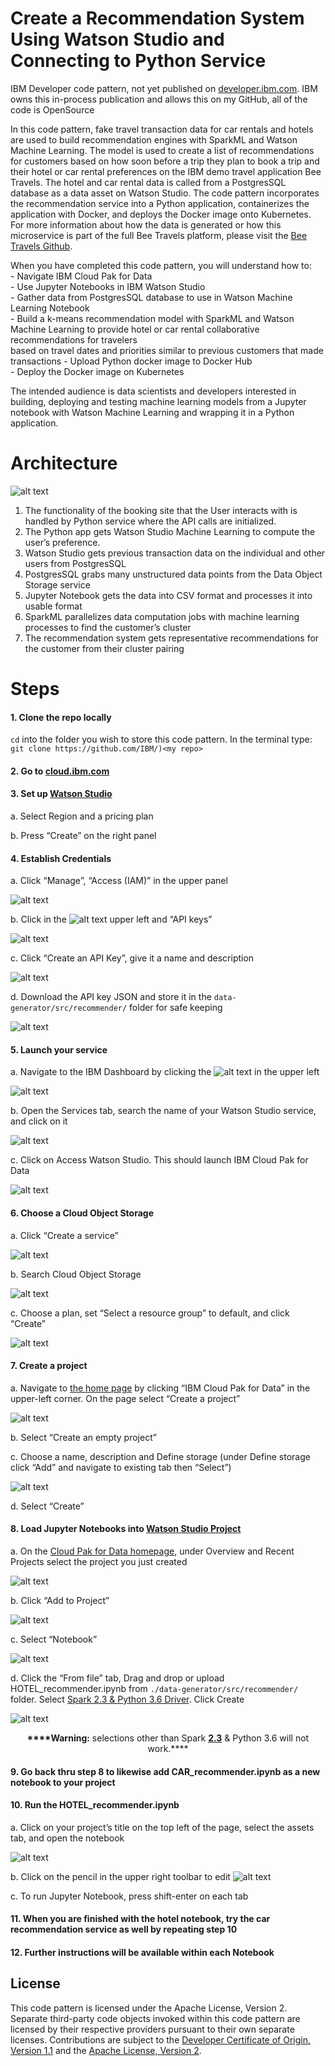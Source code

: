 # Create a Recommendation System Using Watson Studio and Connecting to Python Service
IBM Developer code pattern, not yet published on [developer.ibm.com](https://developer.ibm.com/). IBM owns this in-process publication and allows this on my GitHub, all of the code is OpenSource

In this code pattern, fake travel transaction data for car rentals and hotels are used to build recommendation engines with SparkML and Watson Machine Learning. The model is used to create a list of recommendations for customers based on how soon before a trip they plan to book a trip and their hotel or car rental preferences on the IBM demo travel application Bee Travels. The hotel and car rental data is called from a PostgresSQL database as a data asset on Watson Studio. The code pattern incorporates the recommendation service into a Python application, containerizes the application with Docker, and deploys the Docker image onto Kubernetes. For more information about how the data is generated or how this microservice is part of the full Bee Travels platform, please visit the [Bee Travels Github](https://github.com/bee-travels/). 

When you have completed this code pattern, you will understand how to:<br>
    - Navigate IBM Cloud Pak for Data<br>
    - Use Jupyter Notebooks in IBM Watson Studio<br>
    - Gather data from PostgresSQL database to use in Watson Machine Learning Notebook<br>
    - Build a k-means recommendation model with SparkML and Watson Machine Learning to provide hotel or car rental collaborative recommendations for travelers<br> based on travel dates and priorities similar to previous customers that made transactions
    - Upload Python docker image to Docker Hub<br>
    - Deploy the Docker image on Kubernetes<br>
    
The intended audience is data scientists and developers interested in building, deploying and testing machine learning models from a Jupyter notebook with Watson Machine Learning and wrapping it in a Python application.

# Architecture
![alt text](https://github.com/mhrosen/recommendation-code-pattern/blob/master/Images-for-ReadMe/Image1.jpeg)

1. The functionality of the booking site that the User interacts with is handled by Python service where the API calls are initialized.
2. The Python app gets Watson Studio Machine Learning to compute the user’s preference.
3. Watson Studio gets previous transaction data on the individual and other users from PostgresSQL
4. PostgresSQL grabs many unstructured data points from the Data Object Storage service
5. Jupyter Notebook gets the data into CSV format and processes it into usable format
6. SparkML parallelizes data computation jobs with machine learning processes to find the customer’s cluster
7. The recommendation system gets representative recommendations for the customer from their cluster pairing

# Steps
 #### 1. Clone the repo locally
`cd` into the folder you wish to store this code pattern. In the terminal type:
        ```git clone https://github.com/IBM/)<my repo> ```
        
 #### 2. Go to [cloud.ibm.com](cloud.ibm.com)
 
 #### 3. Set up [Watson Studio](https://cloud.ibm.com/catalog/services/watson-studio)
 
   a. Select Region and a pricing plan
   
   
   b. Press “Create” on the right panel
   
 #### 4. Establish Credentials
 
   a. Click “Manage”, “Access (IAM)” in the upper panel
   
   ![alt text](https://github.com/mhrosen/recommendation-code-pattern/blob/master/Images-for-ReadMe/Image2.jpeg)
   

   b. Click in the ![alt text](https://github.com/mhrosen/recommendation-code-pattern/blob/master/Images-for-ReadMe/Image%208-2-20%20at%2011.05%20PM.jpeg) upper left and “API keys”
   
![alt text](https://github.com/mhrosen/recommendation-code-pattern/blob/master/Images-for-ReadMe/Image4.jpeg)

   
   c. Click “Create an API Key”, give it a name and description
   
![alt text](https://github.com/mhrosen/recommendation-code-pattern/blob/master/Images-for-ReadMe/Image5.jpeg)

    
   d. Download the API key JSON and store it in the ```data-generator/src/recommender/``` folder for safe keeping
   
![alt text](https://github.com/mhrosen/recommendation-code-pattern/blob/master/Images-for-ReadMe/Image6.jpeg)


 #### 5. Launch your service
 
   a. Navigate to the IBM Dashboard by clicking the ![alt text](https://github.com/mhrosen/recommendation-code-pattern/blob/master/Images-for-ReadMe/Image%208-2-20%20at%2011.05%20PM.jpeg) in the upper left

![alt text](https://github.com/mhrosen/recommendation-code-pattern/blob/master/Images-for-ReadMe/Image7.jpeg)


  b. Open the Services tab, search the name of your Watson Studio service, and click on it
  
![alt text](https://github.com/mhrosen/recommendation-code-pattern/blob/master/Images-for-ReadMe/Image8.jpeg)

  
  
  c. Click on Access Watson Studio. This should launch IBM Cloud Pak for Data
  
![alt text](https://github.com/mhrosen/recommendation-code-pattern/blob/master/Images-for-ReadMe/Image9.jpeg)


#### 6. Choose a Cloud Object Storage 

  a. Click “Create a service”
  
![alt text](https://github.com/mhrosen/recommendation-code-pattern/blob/master/Images-for-ReadMe/Image10.jpeg)

  
  b. Search Cloud Object Storage
  
![alt text](https://github.com/mhrosen/recommendation-code-pattern/blob/master/Images-for-ReadMe/Image11.jpeg)

  
  c. Choose a plan, set “Select a resource group” to default, and click “Create”
  
  ![alt text](https://github.com/mhrosen/recommendation-code-pattern/blob/master/Images-for-ReadMe/Image13.jpeg)
  

#### 7. Create a project

  a. Navigate to [the home page](https://dataplatform.cloud.ibm.com/home2?context=cpdaas) by clicking “IBM Cloud Pak for Data” in the upper-left corner. On the page select “Create a project”
  
![alt text](https://github.com/mhrosen/recommendation-code-pattern/blob/master/Images-for-ReadMe/Image14.jpeg)

  
  b. Select “Create an empty project”
  

  
  c. Choose a name, description and Define storage
 (under Define storage click “Add” and navigate to existing tab then “Select”)
 
![alt text](https://github.com/mhrosen/recommendation-code-pattern/blob/master/Images-for-ReadMe/Image15.jpeg)


  d. Select “Create”
  

#### 8. Load Jupyter Notebooks into [Watson Studio Project](https://cloud.ibm.com/catalog/services/watson-studio)

  a. On the [Cloud Pak for Data homepage](https://dataplatform.cloud.ibm.com/home2?context=cpdaas), under Overview and Recent Projects select the project you just created
  
![alt text](https://github.com/mhrosen/recommendation-code-pattern/blob/master/Images-for-ReadMe/Image16.jpeg)



  b. Click “Add to Project”
  
![alt text](https://github.com/mhrosen/recommendation-code-pattern/blob/master/Images-for-ReadMe/Image17.jpeg)



  c. Select “Notebook”
  
![alt text](https://github.com/mhrosen/recommendation-code-pattern/blob/master/Images-for-ReadMe/Image18.jpeg)


  d. Click the “From file” tab, Drag and drop or upload HOTEL_recommender.ipynb from 
  ```./data-generator/src/recommender/``` folder. Select <ins>Spark 2.3 & Python 3.6 Driver</ins>. Click Create


![alt text](https://github.com/mhrosen/recommendation-code-pattern/blob/master/Images-for-ReadMe/Image19.jpeg)

<center><p><b>****Warning:</b>  selections other than Spark <ins><b>2.3</b></ins> & Python 3.6 will not work.****</p></center>


#### 9. Go back thru step 8 to likewise add CAR_recommender.ipynb as a new notebook to your project


#### 10. Run the HOTEL_recommender.ipynb

  a. Click on your project’s title on the top left of the page, select the assets tab, and open the notebook
  
![alt text](https://github.com/mhrosen/recommendation-code-pattern/blob/master/Images-for-ReadMe/Image20.jpeg)



  b. Click on the pencil in the upper right toolbar to edit
![alt text](https://github.com/mhrosen/recommendation-code-pattern/blob/master/Images-for-ReadMe/Image21.jpeg)

  



  c. To run Jupyter Notebook, press shift-enter on each tab
  
  
  #### 11. When you are finished with the hotel notebook, try the car recommendation service as well by repeating step 10
  
  
  #### 12. Further instructions will be available within each Notebook
  
  
  ## License
  
  This code pattern is licensed under the Apache License, Version 2. Separate third-party code objects invoked within this code pattern are licensed by their respective providers pursuant to their own separate licenses. Contributions are subject to the [Developer Certificate of Origin, Version 1.1](https://developercertificate.org/) and the [Apache License, Version 2](https://www.apache.org/licenses/LICENSE-2.0.txt).

